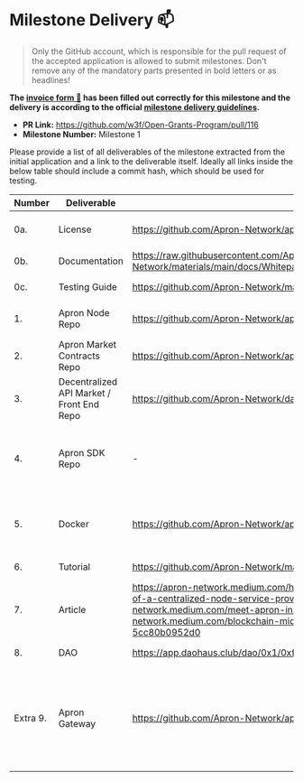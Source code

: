 # Milestone Delivery :mailbox:

> Only the GitHub account, which is responsible for the pull request of the accepted application is allowed to submit milestones. Don't remove any of the mandatory parts presented in bold letters or as headlines!

**The [invoice form :pencil:](https://forms.gle/8Wx7nxtq8fKrsuEz8) has been filled out correctly for this milestone and the delivery is according to the official [milestone delivery guidelines](https://github.com/w3f/General-Grants-Program/blob/master/grants/milestone-deliverables-guidelines.md).**  

* **PR Link:** https://github.com/w3f/Open-Grants-Program/pull/116
* **Milestone Number:** Milestone 1

Please provide a list of all deliverables of the milestone extracted from the initial application and a link to the deliverable itself. Ideally all links inside the below table should include a commit hash, which should be used for testing.

| Number | Deliverable | Link | Notes |
| ------------- | ------------- | ------------- |------------- |
| 0a. | License |https://github.com/Apron-Network/apron-node/blob/main/LICENSE| The Apache 2.0 License is located in the Apron Node repo. For most of the other repos are using the same license. |
| 0b. | Documentation |https://raw.githubusercontent.com/Apron-Network/materials/main/docs/Whitepaper%20.pdf| We put everything in this white paper. |
| 0c. | Testing Guide |https://github.com/Apron-Network/materials/blob/main/tutorials/DemoTutorial.md| This doc represents the steps of how to setup with docker image and contracts. |
| 1. | Apron Node Repo |https://github.com/Apron-Network/apron-node| This is the blockchain node for Apron Network, currently the consensus is default. OCW and Ink pallets are enable. |
| 2. | Apron Market Contracts Repo |https://github.com/Apron-Network/apron-contracts| This repo contains all the ink! contracts needed for Apron Network. |
| 3. | Decentralized API Market / Front End Repo |https://github.com/Apron-Network/dashboard-static| In our demo, we tried to setup the test environment with Huobi Eco Chain and Binanace Chain. So the front-end provides service similar with Infura.io right now. |
| 4. | Apron SDK Repo |-| We found that with our demo, there is no need of sdk yet, and instead we choose to support metamask and other developement framework such as truffle and hardhat. Later with backend application, we need to provide the related SDK to handle load balance for developers and secure the transmission. |
| 5. | Docker |https://github.com/Apron-Network/apron-node| The **Dockerfile** is located in node folder. And this is the docker image containing everything. Here is the instructions to build and use it. https://github.com/Apron-Network/materials/blob/main/tutorials/DemoTutorial.md |
| 6. | Tutorial |https://github.com/Apron-Network/materials/blob/main/tutorials/usage.md| This tutorial is about how to use our demo service for users. |
| 7. | Article |https://apron-network.medium.com/how-does-apron-network-avoid-the-limitations-of-a-centralized-node-service-provider-3658034de361     https://apron-network.medium.com/meet-apron-in-the-web-3-0-99973791ccaa     https://apron-network.medium.com/blockchain-middleware-the-http-of-the-web-3-0-age-5cc80b0952d0| We have published several articles for the Apron Network on different medias. |
| 8. | DAO |https://app.daohaus.club/dao/0x1/0xf6aa3d578eca4821beb07a38a08031dd44f8c795| We have just created a DAO for the Apron Network with DAO Haus. |
| Extra 9. | Apron Gateway |https://github.com/Apron-Network/apron_gateway| It's golang version of Apron Gateway to provide services. It's should be integrated with Apron Node, but we are still not so familiar with Rust at current state and facing the issue of unstable Substrate Framework. We have tried and put lots of efforts on it, but cannot make big progress. So we  choose the fallback solution of using Golang to implement it temparally. The Apron Gateway will implemented again as a Substrate pallet when Substrate Framework is stable. |

